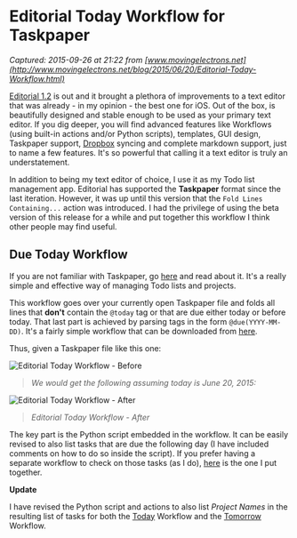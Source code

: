 # Editorial Today Workflow for Taskpaper

_Captured: 2015-09-26 at 21:22 from [www.movingelectrons.net](http://www.movingelectrons.net/blog/2015/06/20/Editorial-Today-Workflow.html)_

[Editorial 1.2](https://geo.itunes.apple.com/us/app/editorial/id673907758?mt=8&uo=6&at=11lqkH) is out and it brought a plethora of improvements to a text editor that was already - in my opinion - the best one for iOS. Out of the box, is beautifully designed and stable enough to be used as your primary text editor. If you dig deeper, you will find advanced features like Workflows (using built-in actions and/or Python scripts), templates, GUI design, Taskpaper support, [Dropbox](https://db.tt/LdFyqgz2) syncing and complete markdown support, just to name a few features. It's so powerful that calling it a text editor is truly an understatement.

In addition to being my text editor of choice, I use it as my Todo list management app. Editorial has supported the **Taskpaper** format since the last iteration. However, it was up until this version that the `Fold Lines Containing...` action was introduced. I had the privilege of using the beta version of this release for a while and put together this workflow I think other people may find useful.

## Due Today Workflow

If you are not familiar with Taskpaper, go [here](http://imissmymac.com/wp-content/uploads/2013/02/TaskPaper-Users-Guide.pdf) and read about it. It's a really simple and effective way of managing Todo lists and projects.

This workflow goes over your currently open Taskpaper file and folds all lines that **don't** contain the `@today` tag or that are due either today or before today. That last part is achieved by parsing tags in the form `@due(YYYY-MM-DD)`. It's a fairly simple workflow that can be downloaded from [here](http://www.editorial-workflows.com/workflow/5774648289525760/10TL_XlMVBY).

Thus, given a Taskpaper file like this one:

![Editorial Today Workflow - Before](http://www.movingelectrons.net/images/Editorial-Today-Workflow-Before.png)

> _We would get the following assuming today is June 20, 2015:_

![Editorial Today Workflow - After](http://www.movingelectrons.net/images/Editorial-Today-Workflow-After.png)

> _Editorial Today Workflow - After_

The key part is the Python script embedded in the workflow. It can be easily revised to also list tasks that are due the following day (I have included comments on how to do so inside the script). If you prefer having a separate workflow to check on those tasks (as I do), [here](http://www.editorial-workflows.com/workflow/5854361607471104/OtCa4qrtnCI) is the one I put together.

**Update**

I have revised the Python script and actions to also list _Project Names_ in the resulting list of tasks for both the [Today](http://www.editorial-workflows.com/workflow/5774648289525760/10TL_XlMVBY) Workflow and the [Tomorrow](http://www.editorial-workflows.com/workflow/5854361607471104/OtCa4qrtnCI) Workflow.
